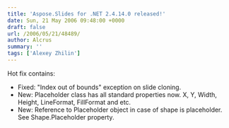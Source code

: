 ```yaml
---
title: 'Aspose.Slides for .NET 2.4.14.0 released!'
date: Sun, 21 May 2006 09:48:00 +0000
draft: false
url: /2006/05/21/48489/
author: Alcrus
summary: ''
tags: ['Alexey Zhilin']
---
```


Hot fix contains:  

*   Fixed: "Index out of bounds" exception on slide cloning.
*   New: Placeholder class has all standard properties now. X, Y, Width, Height, LineFormat, FillFormat and etc.
*   New: Reference to Placeholder object in case of shape is placeholder. See Shape.Placeholder property.







